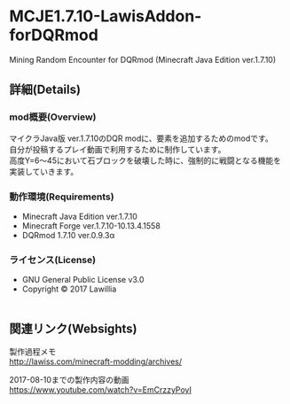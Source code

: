 # MCJE1.7.10-LawisAddon-forDQRmod  
  
Mining Random Encounter for DQRmod (Minecraft Java Edition ver.1.7.10)  
  
## 詳細(Details)  
  
### mod概要(Overview)  
  
マイクラJava版 ver.1.7.10のDQR modに、要素を追加するためのmodです。  
自分が投稿するプレイ動画で利用するために制作しています。  
高度Y=6～45において石ブロックを破壊した時に、強制的に戦闘となる機能を実装していきます。  
  
### 動作環境(Requirements)  
  
* Minecraft Java Edition ver.1.7.10  
* Minecraft Forge ver.1.7.10-10.13.4.1558  
* DQRmod 1.7.10 ver.0.9.3α  
  
### ライセンス(License)  
  
* GNU General Public License v3.0  
* Copyright © 2017 Lawillia  
  
## 関連リンク(Websights)  
  
製作過程メモ  
<http://lawiss.com/minecraft-modding/archives/>  
  
2017-08-10までの製作内容の動画  
<https://www.youtube.com/watch?v=EmCrzzyPoyI>  
  
